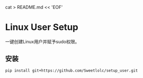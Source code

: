 cat > README.md << 'EOF'
# Linux User Setup

一键创建Linux用户并赋予sudo权限。

## 安装

```bash
pip install git+https://github.com/Sweetlolc/setup_user.git

